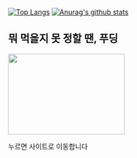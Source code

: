 [![Top Langs](https://github-readme-stats.vercel.app/api/top-langs/?username=korECM&count_private=true&layout=compact)](https://github.com/anuraghazra/github-readme-stats)
[![Anurag's github stats](https://github-readme-stats.vercel.app/api?username=korECM&count_private=true)](https://github.com/anuraghazra/github-readme-stats)


## 뭐 먹을지 못 정할 땐, 푸딩

<a href="https://caufooding.com/"><img src="https://d3ojewq8movb4o.cloudfront.net/MetaImage.png" align="필터링 검색으로 찾는 중앙대 맛집" height="165.25" width="238" ></a>

누르면 사이트로 이동합니다
